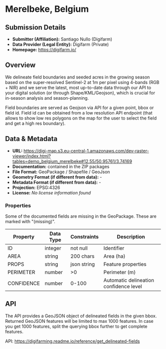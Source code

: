 # Merelbeke, Belgium

## Submission Details

- **Submitter (Affiliation):** Santiago Nullo (Digifarm)
- **Data Provider (Legal Entity):** Digifarm (Private)
- **Homepage:** https://digifarm.io/

## Overview

We delineate field boundaries and seeded acres in the growing season based on the super-resolved Sentinel-2 at 1m per pixel using 4-bands (RGB + NIR) and we serve the latest, most up-to-date data through our API to your digital solution (or through Shape/KML/Geojson), which is crucial for in-season analysis and season-planning.

Field boundaries are served as Geojson via API for a given point, bbox or field id. Field id can be obtained from a low resolution API endpoint (that allows to show low res polygons on the map for the user to select the field and get a high res boundary).

## Data & Metadata

- **URL:** https://digi-map.s3.eu-central-1.amazonaws.com/dev-raster-viewer/index.html?tables=demo_belgium_merelbeke#12.55/50.95761/3.74169
- **Documentation:** contained in the ZIP packages
- **File Format:** GeoPackage / Shapefile / GeoJson
- **Geometry Format (if different from data):** -
- **Metadata Format (if different from data):** -
- **Projection:** EPSG:4326 
- **License:** *No license information found*

### Properties

Some of the documented fields are missing in the GeoPackage. These are marked with "(missing)".

| Property              | **Data Type** | Constraints                | Description                                                  |
| --------------------- | ------------- | -------------------------- | ------------------------------------------------------------ |
| ID                    | integer       | not null                   | Identifier                                                   |
| AREA                  | string        | 200 chars                  | Area (ha)                                                    |
| PROPS                 | string        | json string                | Feature properties                                           |
| PERIMETER             | number        | >0                         | Perimeter (m)                                                |
| CONFIDENCE            | number        | 0-100                      | Automatic delineation confidence level                       |


## API

The API provides a GeoJSON object of delineated fields in the given bbox. Returned GeoJSON features will be limited to max 1000 features. In case you get 1000 features, split the querying bbox further to get complete features.

API: https://digifarming.readme.io/reference/get_delineated-fields